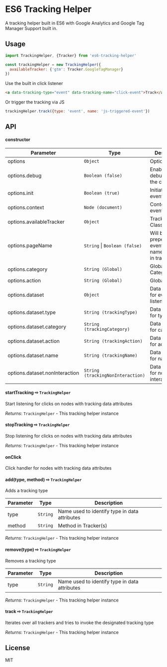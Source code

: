 # ES6 Tracking Helper

A tracking helper built in ES6 with Google Analytics and Google Tag Manager Support built in.

## Usage

```js
import TrackingHelper, {Tracker} from 'es6-tracking-helper'

const trackingHelper = new TrackingHelper({
  availableTracker: {'gtm': Tracker.GoogleTagManager}
})
```

Use the built in click listener

```html
<a data-tracking-type="event" data-tracking-name="click-event">Track</a>
```

Or trigger the tracking via JS

```js
trackingHelper.track({type: 'event', name: 'js-triggered-event'})
```

## API

#### constructor

| Parameter | Type | Description |
|---|---|---|
| options | ``Object`` | Options object |
| options.debug | ``Boolean (false)`` | Enables debugging in the console |
| options.init | ``Boolean (true)`` | Initiate click event listener |
| options.context | ``Node (document)``  | Context for event listener |
| options.availableTracker | ``Object`` | Tracker Classes |
| options.pageName | ``String`` \| ``Boolean (false)`` | Will be prepended to event/pageview names in built in tracker |
| options.category | ``String (Global)`` | Global Category |
| options.action | ``String (Global)`` | Global Action |
| options.dataset | ``Object`` | Data attributes for event listener |
| options.dataset.type | ``String (trackingType)`` | Data attribute for type |
| options.dataset.category | ``String (trackingCategory)`` |  Data attribute for category |
| options.dataset.action | ``String (trackingAction)`` |  Data attribute for action |
| options.dataset.name | ``String (trackingName)`` |  Data attribute for name |
| options.dataset.nonInteraction | ``String (trackingNonInteraction)`` |  Data attribute for non interaction flag |

#### startTracking ⇨ ``TrackingHelper``

Start listening for clicks on nodes with tracking data attributes

*Returns*: ``TrackingHelper`` - This tracking helper instance

#### stopTracking ⇨ ``TrackingHelper``

Stop listening for clicks on nodes with tracking data attributes

*Returns*: ``TrackingHelper`` - This tracking helper instance

#### onClick

Click handler for nodes with tracking data attributes

#### add(type, method) ⇨ ``TrackingHelper``

Adds a tracking type

| Parameter | Type | Description |
|---|---|---|
| type | ``String`` | Name used to identify type in data attributes |
| method | ``String`` | Method in Tracker(s) |

*Returns*: ``TrackingHelper`` - This tracking helper instance

#### remove(type) ⇨ ``TrackingHelper``

Removes a tracking type

| Parameter | Type | Description |
|---|---|---|
| type | ``String`` | Name used to identify type in data attributes |

*Returns*: ``TrackingHelper`` - This tracking helper instance

#### track ⇨ ``TrackingHelper``

Iterates over all trackers and tries to invoke the designated tracking type

*Returns*: ``TrackingHelper`` - This tracking helper instance

## License

MIT
